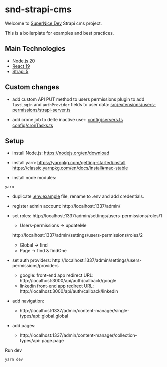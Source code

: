 # snd-strapi-cms

Welcome to [SuperNice Dev](https://www.supernice-dev.com/en) Strapi cms project.

This is a boilerplate for examples and best practices.


## Main Technologies

- [Node.js 20](https://nodejs.org/docs/latest-v20.x/api/index.html)
- [React 19](https://react.dev/)
- [Strapi 5](https://docs.strapi.io/cms/intro)


## Custom changes
- add custom API PUT method to users permissions plugin to add `lastLogin` and `authProvider` fields to user data:
  [src/extensions/users-permissions/strapi-server.ts](src/extensions/users-permissions/strapi-server.ts)

- add crone job to delte inactive user:
  [config/servers.ts](config/servers.ts)
  [config/cronTasks.ts](config/cronTasks.ts)


## Setup

- install Node.js:
https://nodejs.org/en/download

- install yarn:
https://yarnpkg.com/getting-started/install
https://classic.yarnpkg.com/en/docs/install#mac-stable

- install node modules:
```sh
yarn
```

- duplicate [.env.example](./.env.example) file, rename to .env and add credentials.

- register admin account:
  http://localhost:1337/admin/

- set roles:
  http://localhost:1337/admin/settings/users-permissions/roles/1
  - Users-permissions -> updateMe

  http://localhost:1337/admin/settings/users-permissions/roles/2
  - Global -> find 
  - Page -> find & findOne

- set auth providers:
  http://localhost:1337/admin/settings/users-permissions/providers
  - google:  front-end app redirect URL: http://localhost:3000/api/auth/callback/google
  - linkedin front-end app redirect URL: http://localhost:3000/api/auth/callback/linkedin

- add navigation:
  - http://localhost:1337/admin/content-manager/single-types/api::global.global

- add pages:
  - http://localhost:1337/admin/content-manager/collection-types/api::page.page

Run dev
```sh
yarn dev
```